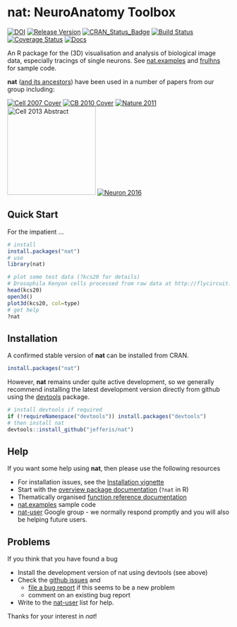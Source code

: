 # nat: NeuroAnatomy Toolbox
[![DOI](https://img.shields.io/badge/doi-10.5281%2Fzenodo.10171-blue.svg)](http://dx.doi.org/10.5281/zenodo.10171) 
[![Release Version](https://img.shields.io/github/release/jefferis/nat.svg)](https://github.com/jefferis/nat/releases/latest) 
[![CRAN_Status_Badge](http://www.r-pkg.org/badges/version/nat)](https://cran.r-project.org/package=nat) 
[![Build Status](https://img.shields.io/travis/jefferis/nat.svg)](https://travis-ci.org/jefferis/nat) 
[![Coverage Status](https://coveralls.io/repos/jefferis/nat/badge.svg?branch=master)](https://coveralls.io/r/jefferis/nat?branch=master)
[![Docs](https://img.shields.io/badge/docs-100%25-brightgreen.svg)](http://jefferis.github.io/nat/reference/)


An R package for the (3D) visualisation and analysis of biological image data, especially tracings of
single neurons. See [nat.examples](https://github.com/jefferis/nat.examples) and [frulhns](https://github.com/jefferis/frulhns) for sample code.

**nat** ([and its ancestors](https://github.com/jefferis/AnalysisSuite)) have been used in a number of papers from our group including:

[![Cell 2007 Cover](http://www.cell.com/cms/attachment/602399/4753939/cov200h.gif "Olfactory Projection Neuron Mapping")](http://dx.doi.org/10.1016/j.cell.2007.01.040)
[![CB 2010 Cover](http://www.cell.com/cms/attachment/612001/4900537/cov200h.gif "fruitless Circuit Mapping")](http://dx.doi.org/10.1016/j.cub.2010.07.045)
[![Nature 2011](https://media.nature.com/full/nature-assets/nature/journal/v478/n7368/carousel/nature10428-f4.2.jpg "Food and Pheromone Integration")](http://dx.doi.org/10.1038/nature10428)
[<img src="http://www2.mrc-lmb.cam.ac.uk/wordpress/wp-content/uploads/Switch-altered_jefferis.jpg" alt="Cell 2013 Abstract" style="height: 200px;"/>](http://dx.doi.org/10.1016/j.cell.2013.11.025)
[![Neuron 2016](http://www2.mrc-lmb.cam.ac.uk/wordpress/wp-content/uploads/P1Clustering_200_sq_crop-215x215.jpg "NBLAST")](http://dx.doi.org/10.1016/j.neuron.2016.06.012)


## Quick Start

For the impatient ...

```r
# install
install.packages("nat")
# use
library(nat)

# plot some test data (?kcs20 for details)
# Drosophila Kenyon cells processed from raw data at http://flycircuit.tw
head(kcs20)
open3d()
plot3d(kcs20, col=type)
# get help
?nat
```

## Installation

A confirmed stable version of **nat** can be installed from CRAN. 

```r
install.packages("nat")
````

However, **nat** remains under quite active development, so we generally
recommend installing the latest development version directly from github using
the [devtools](https://cran.r-project.org/package=devtools) package.

```r
# install devtools if required
if (!requireNamespace("devtools")) install.packages("devtools")
# then install nat
devtools::install_github("jefferis/nat")
```

## Help
If you want some help using **nat**, then please use the following resources

* For installation issues, see the [Installation vignette](http://jefferis.github.io/nat/articles/Installation.html)
* Start with the [overview package documentation](http://jefferis.github.io/nat/reference/nat-package.html) (`?nat` in R)
* Thematically organised [function reference documentation](http://jefferis.github.io/nat/reference/)
* [nat.examples](https://github.com/jefferis/nat.examples) sample code
* [nat-user](https://groups.google.com/forum/#!forum/nat-user) Google group - 
  we normally respond promptly and you will also be helping future users.

## Problems
If you think that you have found a bug

* Install the development version of nat using devtools (see above)
* Check the [github issues](https://github.com/jefferis/nat/issues?q=is%3Aissue) and 
  * [file a  bug report](https://github.com/jefferis/nat/issues/new) if this seems to be a new problem
  * comment on an existing bug report 
* Write to the [nat-user](https://groups.google.com/forum/#!forum/nat-user) list
  for help.

Thanks for your interest in *nat*!
